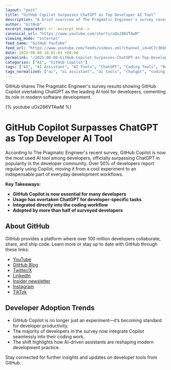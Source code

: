 ```yaml
---
layout: "post"
title: "GitHub Copilot Surpasses ChatGPT as Top Developer AI Tool"
description: "A brief overview of The Pragmatic Engineer's survey revealing GitHub Copilot as the most used AI tool among developers, now seen as an essential part of the modern developer workflow. The video highlights the shift from seeing Copilot as a novelty to a core coding assistant, with over 50% of developers reportedly using it."
author: "GitHub"
excerpt_separator: <!--excerpt_end-->
canonical_url: "https://www.youtube.com/shorts/uOx286VTAwM"
viewing_mode: "internal"
feed_name: "GitHub YouTube"
feed_url: "https://www.youtube.com/feeds/videos.xml?channel_id=UC7c3Kb6jYCRj4JOHHZTxKsQ"
date: 2025-08-08 18:01:03 +00:00
permalink: "/2025-08-08-GitHub-Copilot-Surpasses-ChatGPT-as-Top-Developer-AI-Tool.html"
categories: ["AI", "GitHub Copilot"]
tags: ["AI", "AI Assistant", "AI Tools", "ChatGPT", "Coding Tools", "Developer Survey", "Developer Workflow", "GitHub", "GitHub Copilot", "Productivity", "Software Development", "The Pragmatic Engineer", "Videos"]
tags_normalized: ["ai", "ai assistant", "ai tools", "chatgpt", "coding tools", "developer survey", "developer workflow", "github", "github copilot", "productivity", "software development", "the pragmatic engineer", "videos"]
---
```


GitHub shares The Pragmatic Engineer's survey results showing GitHub Copilot overtaking ChatGPT as the leading AI tool for developers, cementing its role in modern software development.<!--excerpt_end-->

{% youtube uOx286VTAwM %}

# GitHub Copilot Surpasses ChatGPT as Top Developer AI Tool

According to The Pragmatic Engineer's recent survey, GitHub Copilot is now the most used AI tool among developers, officially surpassing ChatGPT in popularity in the developer community. Over 50% of developers report regularly using Copilot, moving it from a cool experiment to an indispensable part of everyday development workflows.

**Key Takeaways:**

- **GitHub Copilot is now essential for many developers**
- **Usage has overtaken ChatGPT for developer-specific tasks**
- **Integrated directly into the coding workflow**
- **Adopted by more than half of surveyed developers**

## About GitHub

GitHub provides a platform where over 100 million developers collaborate, share, and ship code. Learn more or stay up to date with GitHub through these links:

- [YouTube](https://gh.io/subgithub)
- [GitHub Blog](https://github.blog)
- [Twitter/X](https://twitter.com/github)
- [LinkedIn](https://linkedin.com/company/github)
- [Insider newsletter](https://resources.github.com/newsletter/)
- [Instagram](https://www.instagram.com/github)
- [TikTok](https://www.tiktok.com/@github)

## Developer Adoption Trends

- GitHub Copilot is no longer just an experiment—it’s becoming standard for developer productivity.
- The majority of developers in the survey now integrate Copilot seamlessly into their coding work.
- The shift highlights how AI-driven assistants are reshaping modern development practice.

Stay connected for further insights and updates on developer tools from GitHub.
